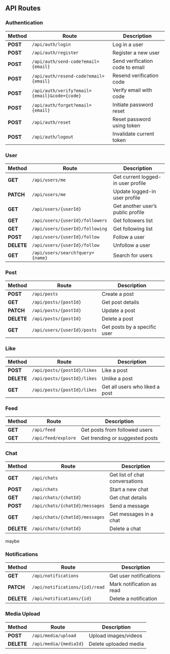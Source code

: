 ## **API Routes**

### **Authentication**

| Method   | Route                                        | Description                     |
|----------|----------------------------------------------|---------------------------------|
| **POST** | `/api/auth/login`                            | Log in a user                   |
| **POST** | `/api/auth/register`                         | Register a new user             |
| **POST** | `/api/auth/send-code?email={email}`          | Send verification code to email |
| **POST** | `/api/auth/resend-code?email={email}`        | Resend verification code        |
| **POST** | `/api/auth/verify?email={email}&code={code}` | Verify email with code          |
| **POST** | `/api/auth/forget?email={email}`             | Initiate password reset         |
| **POST** | `/api/auth/reset`                            | Reset password using token      |
| **POST** | `/api/auth/logout`                           | Invalidate current token        |

### User

| Method     | Route                            | Description                        |
|------------|----------------------------------|------------------------------------|
| **GET**    | `/api/users/me`                  | Get current logged-in user profile |
| **PATCH**  | `/api/users/me`                  | Update logged-in user profile      |
| **GET**    | `/api/users/{userId}`            | Get another user’s public profile  |
| **GET**    | `/api/users/{userId}/followers`  | Get followers list                 |
| **GET**    | `/api/users/{userId}/following`  | Get following list                 |
| **POST**   | `/api/users/{userId}/follow`     | Follow a user                      |
| **DELETE** | `/api/users/{userId}/follow`     | Unfollow a user                    |
| **GET**    | `/api/users/search?query={name}` | Search for users                   |

### **Post**

| Method     | Route                       | Description                  |
|------------|-----------------------------|------------------------------|
| **POST**   | `/api/posts`                | Create a post                |
| **GET**    | `/api/posts/{postId}`       | Get post details             |
| **PATCH**  | `/api/posts/{postId}`       | Update a post                |
| **DELETE** | `/api/posts/{postId}`       | Delete a post                |
| **GET**    | `/api/users/{userId}/posts` | Get posts by a specific user |

### **Like**

| Method     | Route                       | Description                    |
|------------|-----------------------------|--------------------------------|
| **POST**   | `/api/posts/{postId}/likes` | Like a post                    |
| **DELETE** | `/api/posts/{postId}/likes` | Unlike a post                  |
| **GET**    | `/api/posts/{postId}/likes` | Get all users who liked a post |

### **Feed**

| Method  | Route               | Description                     |
|---------|---------------------|---------------------------------|
| **GET** | `/api/feed`         | Get posts from followed users   |
| **GET** | `/api/feed/explore` | Get trending or suggested posts |

### **Chat**

| Method     | Route                          | Description                    |
|------------|--------------------------------|--------------------------------|
| **GET**    | `/api/chats`                   | Get list of chat conversations |
| **POST**   | `/api/chats`                   | Start a new chat               |
| **GET**    | `/api/chats/{chatId}`          | Get chat details               |
| **POST**   | `/api/chats/{chatId}/messages` | Send a message                 |
| **GET**    | `/api/chats/{chatId}/messages` | Get messages in a chat         |
| **DELETE** | `/api/chats/{chatId}`          | Delete a chat                  |

maybe

### **Notifications**

| Method     | Route                          | Description               |
|------------|--------------------------------|---------------------------|
| **GET**    | `/api/notifications`           | Get user notifications    |
| **PATCH**  | `/api/notifications/{id}/read` | Mark notification as read |
| **DELETE** | `/api/notifications/{id}`      | Delete a notification     |

### **Media Upload**

| Method     | Route                  | Description           |
|------------|------------------------|-----------------------|
| **POST**   | `/api/media/upload`    | Upload images/videos  |
| **DELETE** | `/api/media/{mediaId}` | Delete uploaded media |
